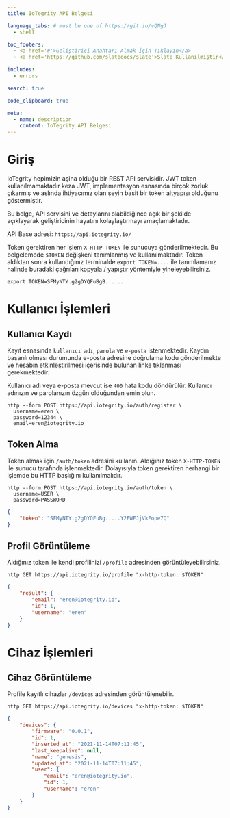 ```yaml
---
title: IoTegrity API Belgesi

language_tabs: # must be one of https://git.io/vQNgJ
  - shell

toc_footers:
  - <a href='#'>Geliştirici Anahtarı Almak İçin Tıklayın</a>
  - <a href='https://github.com/slatedocs/slate'>Slate Kullanılmıştır</a>

includes:
  - errors

search: true

code_clipboard: true

meta:
  - name: description
    content: IoTegrity API Belgesi
---
```


# Giriş
IoTegrity hepimizin aşina olduğu bir REST API servisidir. JWT token kullanılmamaktadır keza
JWT, implementasyon esnasında birçok zorluk çıkarmış ve aslında ihtiyacımız olan şeyin
basit bir token altyapısı olduğunu göstermiştir.

Bu belge, API servisini ve detaylarını olabildiğince açık bir şekilde açıklayarak geliştiricinin
hayatını kolaylaştırmayı amaçlamaktadır.

API Base adresi: `https://api.iotegrity.io/`

Token gerektiren her işlem `X-HTTP-TOKEN` ile sunucuya gönderilmektedir. Bu belgelemede
`$TOKEN` değişkeni tanımlanmış ve kullanılmaktadır. Token aldıktan sonra kullandığınız terminalde
`export TOKEN=....` ile tanımlamanız halinde buradaki çağrıları kopyala / yapıştır yöntemiyle
yineleyebilirsiniz.

```shell
export TOKEN=SFMyNTY.g2gDYQFuBgB......
```


# Kullanıcı İşlemleri
## Kullanıcı Kaydı
Kayıt esnasında `kullanıcı adı`, `parola` ve `e-posta` istenmektedir. Kaydın başarılı olması durumunda
e-posta adresine doğrulama kodu gönderilmekte ve hesabın etkinleştirilmesi içerisinde bulunan
linke tıklanması gerekmektedir.

Kullanıcı adı veya e-posta mevcut ise `400` hata kodu döndürülür. Kullanıcı adınızın ve parolanızın
özgün olduğundan emin olun.

```shell
http --form POST https://api.iotegrity.io/auth/register \ 
  username=eren \
  password=12344 \
  email=eren@iotegrity.io

```

## Token Alma
Token almak için `/auth/token` adresini kullanın. Aldığınız token `X-HTTP-TOKEN` ile sunucu tarafında işlenmektedir. Dolayısıyla token gerektiren herhangi bir işlemde bu HTTP başlığını kullanılmalıdır.


```shell
http --form POST https://api.iotegrity.io/auth/token \ 
  username=USER \
  password=PASSWORD
```
```json
{
    "token": "SFMyNTY.g2gDYQFuBg.....Y2EWFJjVkFope7Q"
}
```

## Profil Görüntüleme
Aldığınız token ile kendi profilinizi `/profile` adresinden görüntüleyebilirsiniz.

```shell
http GET https://api.iotegrity.io/profile "x-http-token: $TOKEN"
```
```json
{
    "result": {
        "email": "eren@iotegrity.io",
        "id": 1,
        "username": "eren"
    }
}

```


# Cihaz İşlemleri
## Cihaz Görüntüleme
Profile kayıtlı cihazlar `/devices` adresinden görüntülenebilir.

```shell
http GET https://api.iotegrity.io/devices "x-http-token: $TOKEN"
```
```json
{
    "devices": {
        "firmware": "0.0.1",
        "id": 1,
        "inserted_at": "2021-11-14T07:11:45",
        "last_keepalive": null,
        "name": "genesis",
        "updated_at": "2021-11-14T07:11:45",
        "user": {
            "email": "eren@iotegrity.io",
            "id": 1,
            "username": "eren"
        }
    }
}
```




